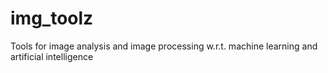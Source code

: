 # img_toolz
Tools for image analysis and image processing w.r.t. machine learning and artificial intelligence
